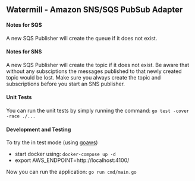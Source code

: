 Watermill - Amazon SNS/SQS PubSub Adapter
---

#### Notes for SQS 

A new SQS Publisher will create the queue if it does not exist.

#### Notes for SNS

A new SQS Publisher will create the topic if it does not exist. Be aware that without any subsciptions the messages published to that newly created topic would be lost.  Make sure you always create the topic and subscriptions before you start an SNS publisher.

#### Unit Tests

You can run the unit tests by simply running  the command: `go test -cover -race ./...`

#### Development and Testing

To try the  in test mode (using [goaws](https://github.com/p4tin/goaws))
- start docker using: `docker-compose up -d`
- export AWS_ENDPOINT=http://localhost:4100/

Now you can run the application: `go run cmd/main.go`
